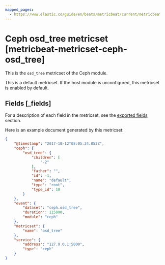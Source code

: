 ```yaml
---
mapped_pages:
  - https://www.elastic.co/guide/en/beats/metricbeat/current/metricbeat-metricset-ceph-osd_tree.html
---
```


<!-- This file is generated! See scripts/docs_collector.py -->

# Ceph osd_tree metricset [metricbeat-metricset-ceph-osd_tree]

This is the `osd_tree` metricset of the Ceph module.

This is a default metricset. If the host module is unconfigured, this metricset is enabled by default.

## Fields [_fields]

For a description of each field in the metricset, see the [exported fields](/reference/metricbeat/exported-fields-ceph.md) section.

Here is an example document generated by this metricset:

```json
{
    "@timestamp": "2017-10-12T08:05:34.853Z",
    "ceph": {
        "osd_tree": {
            "children": [
                "-2"
            ],
            "father": "",
            "id": -1,
            "name": "default",
            "type": "root",
            "type_id": 10
        }
    },
    "event": {
        "dataset": "ceph.osd_tree",
        "duration": 115000,
        "module": "ceph"
    },
    "metricset": {
        "name": "osd_tree"
    },
    "service": {
        "address": "127.0.0.1:5000",
        "type": "ceph"
    }
}
```
